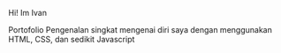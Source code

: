 Hi! Im Ivan

Portofolio 
Pengenalan singkat mengenai diri saya
dengan menggunakan HTML, CSS, dan sedikit Javascript
